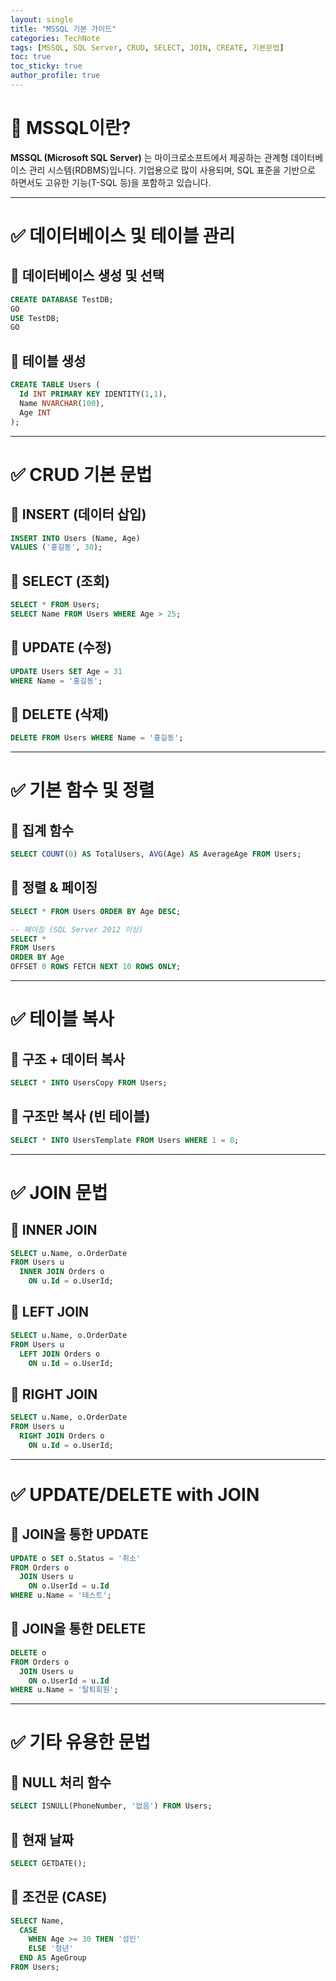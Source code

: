 ```yaml
---
layout: single
title: "MSSQL 기본 가이드"
categories: TechNote
tags: [MSSQL, SQL Server, CRUD, SELECT, JOIN, CREATE, 기본문법]
toc: true
toc_sticky: true
author_profile: true
---
```


# 📌 MSSQL이란?

**MSSQL (Microsoft SQL Server)** 는 마이크로소프트에서 제공하는 관계형 데이터베이스 관리 시스템(RDBMS)입니다.
기업용으로 많이 사용되며, SQL 표준을 기반으로 하면서도 고유한 기능(T-SQL 등)을 포함하고 있습니다.

---

# ✅ 데이터베이스 및 테이블 관리

## 🔹 데이터베이스 생성 및 선택

```sql
CREATE DATABASE TestDB;
GO
USE TestDB;
GO
```

## 🔹 테이블 생성

```sql
CREATE TABLE Users (
  Id INT PRIMARY KEY IDENTITY(1,1),
  Name NVARCHAR(100),
  Age INT
);
```

---

# ✅ CRUD 기본 문법

## 🔹 INSERT (데이터 삽입)

```sql
INSERT INTO Users (Name, Age)
VALUES ('홍길동', 30);
```

## 🔹 SELECT (조회)

```sql
SELECT * FROM Users;
SELECT Name FROM Users WHERE Age > 25;
```

## 🔹 UPDATE (수정)

```sql
UPDATE Users SET Age = 31
WHERE Name = '홍길동';
```

## 🔹 DELETE (삭제)

```sql
DELETE FROM Users WHERE Name = '홍길동';
```

---

# ✅ 기본 함수 및 정렬

## 🔹 집계 함수

```sql
SELECT COUNT(0) AS TotalUsers, AVG(Age) AS AverageAge FROM Users;
```

## 🔹 정렬 & 페이징

```sql
SELECT * FROM Users ORDER BY Age DESC;

-- 페이징 (SQL Server 2012 이상)
SELECT *
FROM Users
ORDER BY Age
OFFSET 0 ROWS FETCH NEXT 10 ROWS ONLY;
```

---

# ✅ 테이블 복사

## 🔹 구조 + 데이터 복사

```sql
SELECT * INTO UsersCopy FROM Users;
```

## 🔹 구조만 복사 (빈 테이블)

```sql
SELECT * INTO UsersTemplate FROM Users WHERE 1 = 0;
```

---

# ✅ JOIN 문법

## 🔹 INNER JOIN

```sql
SELECT u.Name, o.OrderDate
FROM Users u
  INNER JOIN Orders o
    ON u.Id = o.UserId;
```

## 🔹 LEFT JOIN

```sql
SELECT u.Name, o.OrderDate
FROM Users u
  LEFT JOIN Orders o
    ON u.Id = o.UserId;
```

## 🔹 RIGHT JOIN

```sql
SELECT u.Name, o.OrderDate
FROM Users u
  RIGHT JOIN Orders o
    ON u.Id = o.UserId;
```

---

# ✅ UPDATE/DELETE with JOIN

## 🔹 JOIN을 통한 UPDATE

```sql
UPDATE o SET o.Status = '취소'
FROM Orders o
  JOIN Users u
    ON o.UserId = u.Id
WHERE u.Name = '테스트';
```

## 🔹 JOIN을 통한 DELETE

```sql
DELETE o
FROM Orders o
  JOIN Users u
    ON o.UserId = u.Id
WHERE u.Name = '탈퇴회원';
```

---

# ✅ 기타 유용한 문법

## 🔹 NULL 처리 함수

```sql
SELECT ISNULL(PhoneNumber, '없음') FROM Users;
```

## 🔹 현재 날짜

```sql
SELECT GETDATE();
```

## 🔹 조건문 (CASE)

```sql
SELECT Name,
  CASE
    WHEN Age >= 30 THEN '성인'
    ELSE '청년'
  END AS AgeGroup
FROM Users;
```
